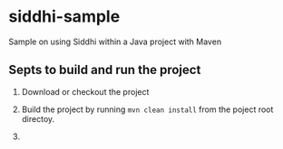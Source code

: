 # siddhi-sample
Sample on using Siddhi within a Java project with Maven

## Septs to build and run the project 

1. Download or checkout the project

2. Build the project by running `mvn clean install` from the poject root directoy.

3. 



